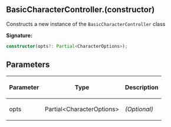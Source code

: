 
## BasicCharacterController.(constructor)

Constructs a new instance of the `BasicCharacterController` class

**Signature:**

```typescript
constructor(opts?: Partial<CharacterOptions>);
```

## Parameters

<table><thead><tr><th>

Parameter


</th><th>

Type


</th><th>

Description


</th></tr></thead>
<tbody><tr><td>

opts


</td><td>

Partial&lt;CharacterOptions&gt;


</td><td>

_(Optional)_


</td></tr>
</tbody></table>
